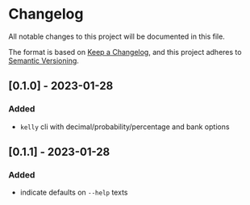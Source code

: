# Changelog

All notable changes to this project will be documented in this file.

The format is based on [Keep a Changelog](https://keepachangelog.com/en/1.0.0/),
and this project adheres to [Semantic Versioning](https://semver.org/spec/v2.0.0.html).

## [0.1.0] - 2023-01-28

### Added

- `kelly` cli with decimal/probability/percentage and bank options

## [0.1.1] - 2023-01-28

### Added

- indicate defaults on `--help` texts
